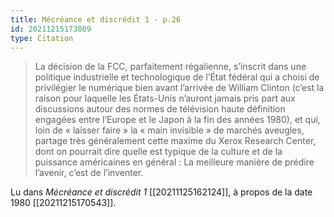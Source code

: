 ```yaml
---
title: Mécréance et discrédit 1 - p.26
id: 20211215173009
type: Citation
---
```


> La décision de la FCC, parfaitement régalienne, s’inscrit dans une politique industrielle et technologique de l’État fédéral qui a choisi de privilégier le numérique bien avant l’arrivée de William Clinton (c’est la raison pour laquelle les États-Unis n’auront jamais pris part aux discussions autour des normes de télévision haute définition engagées entre l’Europe et le Japon à la fin des années 1980), et qui, loin de « laisser faire » la « main invisible » de marchés aveugles, partage très généralement cette maxime du Xerox Research Center, dont on pourrait dire quelle est typique de la culture et de la puissance américaines en général : La meilleure manière de prédire l’avenir, c’est de l’inventer.

Lu dans *Mécréance et discrédit 1* [[20211125162124]], à propos de la date 1980 [[20211215170543]].